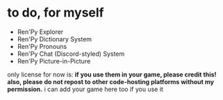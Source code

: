 # to do, for myself
- Ren'Py Explorer
- Ren'Py Dictionary System
- Ren'Py Pronouns
- Ren'Py Chat (Discord-styled) System
- Ren'Py Picture-in-Picture

only license for now is: **if you use them in your game, please credit this! also, please do not repost to other code-hosting platforms without my permission.** i can add your game here too if you use it
